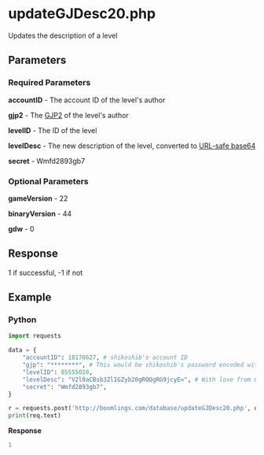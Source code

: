 # updateGJDesc20.php

Updates the description of a level

## Parameters

### Required Parameters

**accountID** - The account ID of the level's author

**gjp2** - The [GJP2](/topics/encryption/gjp.md) of the level's author

**levelID** - The ID of the level

**levelDesc** - The new description of the level, converted to [URL-safe base64](/topics/encryption/base64)

**secret** - Wmfd2893gb7

### Optional Parameters

**gameVersion** - 22

**binaryVersion** - 44

**gdw** - 0

## Response

1 if successful, -1 if not

## Example

<!-- tabs:start -->

### **Python**

```py
import requests

data = {
    "accountID": 18178627, # shikoshib's account ID
    "gjp": "********", # This would be shikoshib's password encoded with GJP encryption
    "levelID": 85555028,
    "levelDesc": "V2l0aCBsb3ZlIGZyb20gR0QgRG9jcyE=", # With love from GD Docs!
    "secret": "Wmfd2893gb7",
}

r = requests.post('http://boomlings.com/database/updateGJDesc20.php', data=data)
print(req.text)
```

**Response**
```py
1
```

<!-- tabs:end -->
